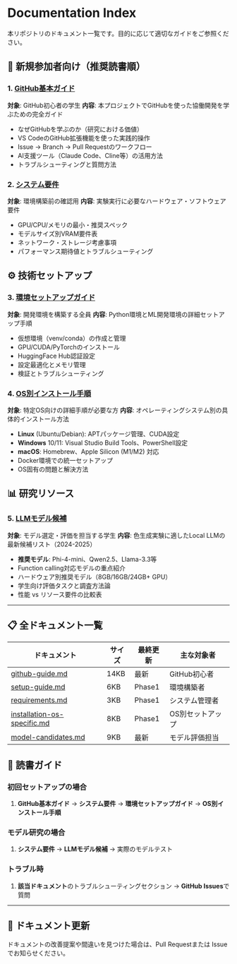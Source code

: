 # Documentation Index

本リポジトリのドキュメント一覧です。目的に応じて適切なガイドをご参照ください。

## 🚀 新規参加者向け（推奨読書順）

### 1. [GitHub基本ガイド](github-guide.md)
**対象**: GitHub初心者の学生
**内容**: 本プロジェクトでGitHubを使った協働開発を学ぶための完全ガイド
- なぜGitHubを学ぶのか（研究における価値）
- VS CodeのGitHub拡張機能を使った実践的操作
- Issue → Branch → Pull Requestのワークフロー
- AI支援ツール（Claude Code、Cline等）の活用方法
- トラブルシューティングと質問方法

### 2. [システム要件](requirements.md)
**対象**: 環境構築前の確認用
**内容**: 実験実行に必要なハードウェア・ソフトウェア要件
- GPU/CPU/メモリの最小・推奨スペック
- モデルサイズ別VRAM要件表
- ネットワーク・ストレージ考慮事項
- パフォーマンス期待値とトラブルシューティング

## ⚙️ 技術セットアップ

### 3. [環境セットアップガイド](setup-guide.md)
**対象**: 開発環境を構築する全員
**内容**: Python環境とML開発環境の詳細セットアップ手順
- 仮想環境（venv/conda）の作成と管理
- GPU/CUDA/PyTorchのインストール
- HuggingFace Hub認証設定
- 設定最適化とメモリ管理
- 検証とトラブルシューティング

### 4. [OS別インストール手順](installation-os-specific.md)
**対象**: 特定OS向けの詳細手順が必要な方
**内容**: オペレーティングシステム別の具体的インストール方法
- **Linux** (Ubuntu/Debian): APTパッケージ管理、CUDA設定
- **Windows** 10/11: Visual Studio Build Tools、PowerShell設定
- **macOS**: Homebrew、Apple Silicon (M1/M2) 対応
- Docker環境での統一セットアップ
- OS固有の問題と解決方法

## 📊 研究リソース

### 5. [LLMモデル候補](model-candidates.md)
**対象**: モデル選定・評価を担当する学生
**内容**: 色生成実験に適したLocal LLMの最新候補リスト（2024-2025）
- **推奨モデル**: Phi-4-mini、Qwen2.5、Llama-3.3等
- Function calling対応モデルの重点紹介
- ハードウェア別推奨モデル（8GB/16GB/24GB+ GPU）
- 学生向け評価タスクと調査方法論
- 性能 vs リソース要件の比較表

---

## 📋 全ドキュメント一覧

| ドキュメント | サイズ | 最終更新 | 主な対象者 |
|-------------|--------|----------|-----------|
| [github-guide.md](github-guide.md) | 14KB | 最新 | GitHub初心者 |
| [setup-guide.md](setup-guide.md) | 6KB | Phase1 | 環境構築者 |
| [requirements.md](requirements.md) | 3KB | Phase1 | システム管理者 |
| [installation-os-specific.md](installation-os-specific.md) | 8KB | Phase1 | OS別セットアップ |
| [model-candidates.md](model-candidates.md) | 9KB | 最新 | モデル評価担当 |

## 🎯 読書ガイド

### 初回セットアップの場合
1. **GitHub基本ガイド** → **システム要件** → **環境セットアップガイド** → **OS別インストール手順**

### モデル研究の場合
1. **システム要件** → **LLMモデル候補** → 実際のモデルテスト

### トラブル時
1. **該当ドキュメント**のトラブルシューティングセクション → **GitHub Issues**で質問

---


## 📝 ドキュメント更新

ドキュメントの改善提案や間違いを見つけた場合は、Pull Requestまたは Issue でお知らせください。